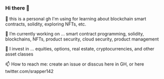 ### Hi there 👋

🌱 this is a personal gh I'm using for learning about blockchain smart contracts, solidity, exploring NFTs, etc. 

🔭 I’m currently working on ... smart contract programming, solidity, blockchains, NFTs, product security, cloud security, product management

🚀 I invest in ... equities, options, real estate, cryptocurrencies, and other asset classes 

📫 How to reach me: create an issue or disscus here in GH, or here twitter.com/srapper142 

<!--
**srapper142/srapper142** is a ✨ _special_ ✨ repository because its `README.md` (this file) appears on your GitHub profile.

Here are some ideas to get you started:

- 🔭 I’m currently working on ...
- 🌱 I’m currently learning ...
- 👯 I’m looking to collaborate on ...
- 🤔 I’m looking for help with ...
- 💬 Ask me about ...
- 📫 How to reach me: ...
- 😄 Pronouns: ...
- ⚡ Fun fact: ...
-->

